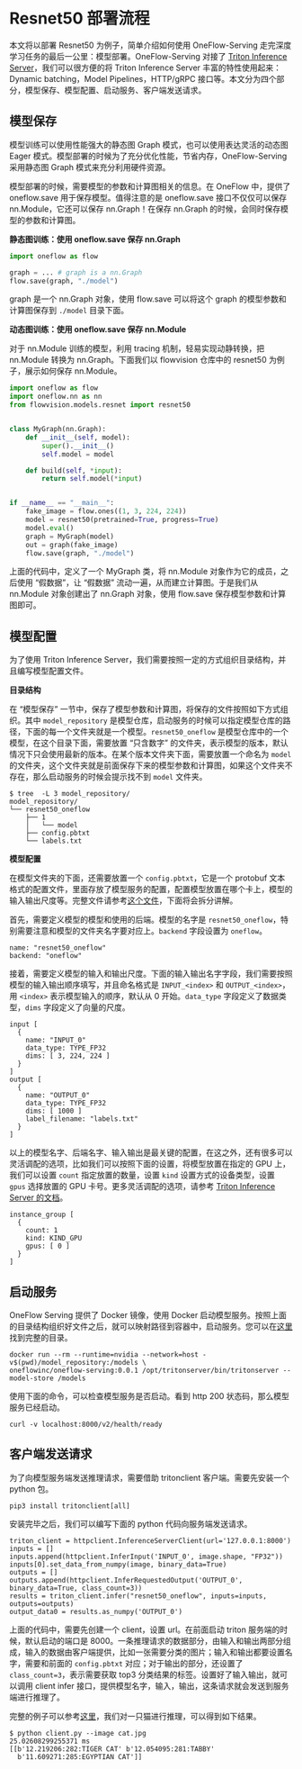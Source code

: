 # Resnet50 部署流程

本文将以部署 Resnet50 为例子，简单介绍如何使用 OneFlow-Serving 走完深度学习任务的最后一公里：模型部署。OneFlow-Serving 对接了 [Triton Inference Server](https://github.com/triton-inference-server/server)，我们可以很方便的将 Triton Inference Server 丰富的特性使用起来：Dynamic batching，Model Pipelines，HTTP/gRPC 接口等。本文分为四个部分，模型保存、模型配置、启动服务、客户端发送请求。

## 模型保存

模型训练可以使用性能强大的静态图 Graph 模式，也可以使用表达灵活的动态图 Eager 模式。模型部署的时候为了充分优化性能，节省内存，OneFlow-Serving 采用静态图 Graph 模式来充分利用硬件资源。

模型部署的时候，需要模型的参数和计算图相关的信息。在 OneFlow 中，提供了 oneflow.save 用于保存模型。值得注意的是 oneflow.save 接口不仅仅可以保存 nn.Module，它还可以保存 nn.Graph！在保存 nn.Graph 的时候，会同时保存模型的参数和计算图。

**静态图训练：使用 oneflow.save 保存 nn.Graph**

```python
import oneflow as flow

graph = ... # graph is a nn.Graph
flow.save(graph, "./model")
```

graph 是一个 nn.Graph 对象，使用 flow.save 可以将这个 graph 的模型参数和计算图保存到 `./model` 目录下面。

**动态图训练：使用 oneflow.save 保存 nn.Module**

对于 nn.Module 训练的模型，利用 tracing 机制，轻易实现动静转换，把 nn.Module 转换为 nn.Graph。下面我们以 flowvision 仓库中的 resnet50 为例子，展示如何保存 nn.Module。

```python
import oneflow as flow
import oneflow.nn as nn
from flowvision.models.resnet import resnet50


class MyGraph(nn.Graph):
    def __init__(self, model):
        super().__init__()
        self.model = model

    def build(self, *input):
        return self.model(*input)


if __name__ == "__main__":
    fake_image = flow.ones((1, 3, 224, 224))
    model = resnet50(pretrained=True, progress=True)
    model.eval()
    graph = MyGraph(model)
    out = graph(fake_image)
    flow.save(graph, "./model")
```

上面的代码中，定义了一个 MyGraph 类，将 nn.Module 对象作为它的成员，之后使用 “假数据”，让 “假数据” 流动一遍，从而建立计算图。于是我们从 nn.Module 对象创建出了 nn.Graph 对象，使用 flow.save 保存模型参数和计算图即可。

## 模型配置

为了使用 Triton Inference Server，我们需要按照一定的方式组织目录结构，并且编写模型配置文件。

**目录结构**

在 “模型保存” 一节中，保存了模型参数和计算图，将保存的文件按照如下方式组织。其中 `model_repository` 是模型仓库，启动服务的时候可以指定模型仓库的路径，下面的每一个文件夹就是一个模型。`resnet50_oneflow` 是模型仓库中的一个模型，在这个目录下面，需要放置 “只含数字” 的文件夹，表示模型的版本，默认情况下只会使用最新的版本。在某个版本文件夹下面，需要放置一个命名为 `model` 的文件夹，这个文件夹就是前面保存下来的模型参数和计算图，如果这个文件夹不存在，那么启动服务的时候会提示找不到 `model` 文件夹。

```
$ tree  -L 3 model_repository/
model_repository/
└── resnet50_oneflow
    ├── 1
    │   └── model
    ├── config.pbtxt
    └── labels.txt
```

**模型配置**

在模型文件夹的下面，还需要放置一个 `config.pbtxt`，它是一个 protobuf 文本格式的配置文件，里面存放了模型服务的配置，配置模型放置在哪个卡上，模型的输入输出尺度等。完整文件请参考[这个文件](https://github.com/Oneflow-Inc/serving/blob/main/oneflow-backend/examples/resnet50_oneflow/config.pbtxt)，下面将会拆分讲解。

首先，需要定义模型的模型和使用的后端。模型的名字是 `resnet50_oneflow`，特别需要注意和模型的文件夹名字要对应上。`backend` 字段设置为 `oneflow`。

```
name: "resnet50_oneflow"
backend: "oneflow"
```

接着，需要定义模型的输入和输出尺度。下面的输入输出名字字段，我们需要按照模型的输入输出顺序填写，并且命名格式是 `INPUT_<index>` 和 `OUTPUT_<index>`，用 `<index>` 表示模型输入的顺序，默认从 0 开始。`data_type` 字段定义了数据类型，`dims` 字段定义了向量的尺度。

```
input [
  {
    name: "INPUT_0"
    data_type: TYPE_FP32
    dims: [ 3, 224, 224 ]
  }
]
output [
  {
    name: "OUTPUT_0"
    data_type: TYPE_FP32
    dims: [ 1000 ]
    label_filename: "labels.txt"
  }
]
```

以上的模型名字、后端名字、输入输出是最关键的配置，在这之外，还有很多可以灵活调配的选项，比如我们可以按照下面的设置，将模型放置在指定的 GPU 上，我们可以设置 `count` 指定放置的数量，设置 `kind` 设置方式的设备类型，设置 `gpus` 选择放置的 GPU 卡号。更多灵活调配的选项，请参考 [Triton Inference Server 的文档](https://github.com/triton-inference-server/server/blob/main/docs/model_configuration.md)。

```
instance_group [
  {
    count: 1
    kind: KIND_GPU
    gpus: [ 0 ]
  }
]
```

## 启动服务

OneFlow Serving 提供了 Docker 镜像，使用 Docker 启动模型服务。按照上面的目录结构组织好文件之后，就可以映射路径到容器中，启动服务。您可以在[这里](https://github.com/Oneflow-Inc/serving/tree/main/oneflow-backend/examples)找到完整的目录。

```
docker run --rm --runtime=nvidia --network=host -v$(pwd)/model_repository:/models \
oneflowinc/oneflow-serving:0.0.1 /opt/tritonserver/bin/tritonserver --model-store /models
```

使用下面的命令，可以检查模型服务是否启动。看到 http 200 状态码，那么模型服务已经启动。

```
curl -v localhost:8000/v2/health/ready
```

## 客户端发送请求

为了向模型服务端发送推理请求，需要借助 tritonclient 客户端。需要先安装一个 python 包。

```
pip3 install tritonclient[all]
```

安装完毕之后，我们可以编写下面的 python 代码向服务端发送请求。

```
triton_client = httpclient.InferenceServerClient(url='127.0.0.1:8000')
inputs = []
inputs.append(httpclient.InferInput('INPUT_0', image.shape, "FP32"))
inputs[0].set_data_from_numpy(image, binary_data=True)
outputs = []
outputs.append(httpclient.InferRequestedOutput('OUTPUT_0', binary_data=True, class_count=3))
results = triton_client.infer("resnet50_oneflow", inputs=inputs, outputs=outputs)
output_data0 = results.as_numpy('OUTPUT_0')
```

上面的代码中，需要先创建一个 client，设置 url。在前面启动 triton 服务端的时候，默认启动的端口是 8000。一条推理请求的数据部分，由输入和输出两部分组成，输入的数据由客户端提供，比如一张需要分类的图片；输入和输出都要设置名字，需要和前面的 `config.pbtxt` 对应；对于输出的部分，还设置了 `class_count=3`，表示需要获取 top3 分类结果的标签。设置好了输入输出，就可以调用 client infer 接口，提供模型名字，输入，输出，这条请求就会发送到服务端进行推理了。

完整的例子可以参考[这里](https://github.com/Oneflow-Inc/serving/tree/main/oneflow-backend/examples)，我们对一只猫进行推理，可以得到如下结果。

```
$ python client.py --image cat.jpg 
25.02608299255371 ms
[[b'12.219206:282:TIGER CAT' b'12.054095:281:TABBY'
  b'11.609271:285:EGYPTIAN CAT']]
```

